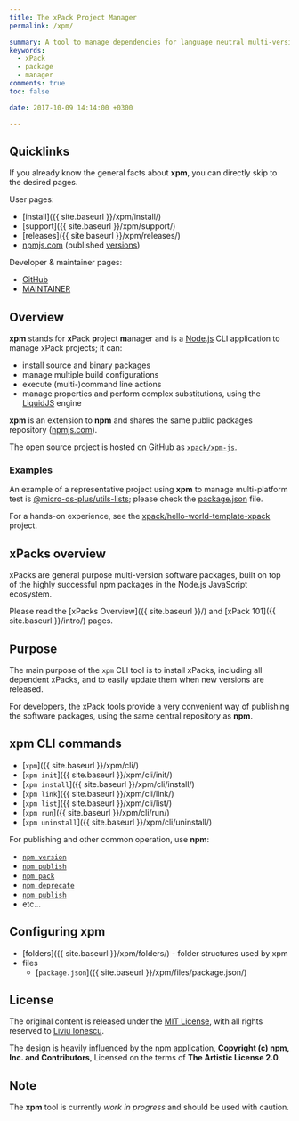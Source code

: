 ```yaml
---
title: The xPack Project Manager
permalink: /xpm/

summary: A tool to manage dependencies for language neutral multi-version source and binary packages, inspired by npm.
keywords:
  - xPack
  - package
  - manager
comments: true
toc: false

date: 2017-10-09 14:14:00 +0300

---
```


## Quicklinks

If you already know the general facts about **xpm**, you can
directly skip to the desired pages.

User pages:

- [install]({{ site.baseurl }}/xpm/install/)
- [support]({{ site.baseurl }}/xpm/support/)
- [releases]({{ site.baseurl }}/xpm/releases/)
- [npmjs.com](https://www.npmjs.com/package/xpm) (published [versions](https://www.npmjs.com/package/xpm?activeTab=versions))

Developer & maintainer pages:

- [GitHub](https://github.com/xpack/xpm-js)
- [MAINTAINER](https://github.com/xpack/xpm-js/blob/master/README-MAINTAINER.md)

## Overview

**xpm** stands for **x**Pack **p**roject **m**anager and is a
[Node.js](https://nodejs.org/en/) CLI
application to manage xPack projects; it can:

- install source and binary packages
- manage multiple build configurations
- execute (multi-)command line actions
- manage properties and perform complex substitutions, using the
  [LiquidJS](https://liquidjs.com) engine

**xpm** is an extension to **npm** and shares the same public
packages repository ([npmjs.com](https://www.npmjs.com)).

The open source project is hosted on GitHub as
[`xpack/xpm-js`](https://github.com/xpack/xpm-js.git).

### Examples

An example of a representative project using **xpm** to manage multi-platform
test is
[@micro-os-plus/utils-lists](https://github.com/micro-os-plus/utils-lists-xpack);
please check the
[package.json](https://github.com/micro-os-plus/utils-lists-xpack/blob/xpack/package.json)
file.

For a hands-on experience, see the
[xpack/hello-world-template-xpack](https://github.com/xpack/hello-world-template-xpack/) project.

## xPacks overview

xPacks are general purpose multi-version software packages, built on top
of the highly successful npm packages in the Node.js JavaScript ecosystem.

Please read the [xPacks Overview]({{ site.baseurl }}/) and
[xPack 101]({{ site.baseurl }}/intro/) pages.

## Purpose

The main purpose of the `xpm` CLI tool is to install xPacks, including all
dependent xPacks, and to easily update them when new versions are released.

For developers, the xPack tools provide a very convenient way of publishing the
software packages, using the same central repository as **npm**.

## xpm CLI commands

- [`xpm`]({{ site.baseurl }}/xpm/cli/)
- [`xpm init`]({{ site.baseurl }}/xpm/cli/init/)
- [`xpm install`]({{ site.baseurl }}/xpm/cli/install/)
- [`xpm link`]({{ site.baseurl }}/xpm/cli/link/)
- [`xpm list`]({{ site.baseurl }}/xpm/cli/list/)
- [`xpm run`]({{ site.baseurl }}/xpm/cli/run/)
- [`xpm uninstall`]({{ site.baseurl }}/xpm/cli/uninstall/)

For publishing and other common operation, use **npm**:

- [`npm version`](https://docs.npmjs.com/cli/v8/commands/npm-version/)
- [`npm publish`](https://docs.npmjs.com/cli/v8/commands/npm-publish/)
- [`npm pack`](https://docs.npmjs.com/cli/v8/commands/npm-pack/)
- [`npm deprecate`](https://docs.npmjs.com/cli/v8/commands/npm-deprecate/)
- [`npm publish`](https://docs.npmjs.com/cli/v8/commands/npm-unpublish/)
- etc...

## Configuring xpm

- [folders]({{ site.baseurl }}/xpm/folders/) - folder structures used by xpm
- files
  - [`package.json`]({{ site.baseurl }}/xpm/files/package.json/)

## License

The original content is released under the
[MIT License](https://opensource.org/licenses/MIT), with all rights reserved to
[Liviu Ionescu](https://github.com/ilg-ul).

The design is heavily influenced by the npm application,
**Copyright (c) npm, Inc. and Contributors**, Licensed on the terms of
**The Artistic License 2.0**.

## Note

The **xpm** tool is currently _work in
progress_ and should be used with caution.
